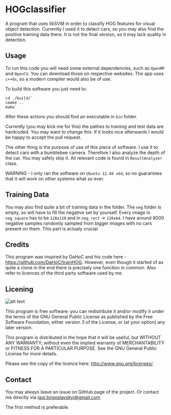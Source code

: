 HOGclassifier
=============

A program that uses libSVM in order to classify HOG features for visual object detection.
Currently I used it to detect cars, so you may also find the positive training data there. 
It is not the final version, so it may lack quality in detection.

Usage
-------
To run this code you will need some external dependencies, such as `OpenMP` and `OpenCV`. 
You can download those on respective websites.
The app uses `c++0x`, so a modern compiler would also be of use. 

To build this software you just need to:

    cd ./build/`
    cmake ..`
    make`

After these actions you should find an executable in `bin` folder. 

Currently (you may kick me for this) the pathes to training and test data are hardcoded. 
You may want to change this. If it looks nice afterwards I would be happy to accept the pull request.

The other thing is the purpose of use of this piece of software. I use it to detect cars with a 
bumblebee camera. Therefore I also analyze the depth of the car. You may safely skip it.
All relevant code is found in `ResultAnalyzer` class.

WARNING - I only ran the software on `Ubuntu 12.04 x64`, so no guarantees that it will work on other 
systems what so ever. 

Training Data
------------
You may also find quite a bit of training data in the folder. The `neg` folder is empty, 
so will have to fill the negative set by yourself. Every image in `neg_square` has to be `128x128` 
and in `neg_rect` -> `128x64`. I have around 8000 negative samples randomly sampled from bigger images
with no cars present on them. This part is actualy crucial.


Credits
--------
This program was inspired by DaHoC and his code here - https://github.com/DaHoC/trainHOG. 
However, even though it started of as quite a clone in the end there is precisely one function in common. 
Also refer to licences of the third party software used by me.

Licening
--------
![alt text][logo]

[logo]:http://www.gnu.org/graphics/gplv3-127x51.png "Logo Title Text 2"


This program is free software: you can redistribute it and/or modify
it under the terms of the GNU General Public License as published by
the Free Software Foundation, either version 3 of the License, or
(at your option) any later version.

This program is distributed in the hope that it will be useful,
but WITHOUT ANY WARRANTY; without even the implied warranty of
MERCHANTABILITY or FITNESS FOR A PARTICULAR PURPOSE.  See the
GNU General Public License for more details.

Please see the copy of the licence here: http://www.gnu.org/licenses/.

Contact
-------
You may always leave an issue on GitHub page of the project. Or contact me directly via igor.bogoslavskyi@gmail.com

The first method is preferable.

